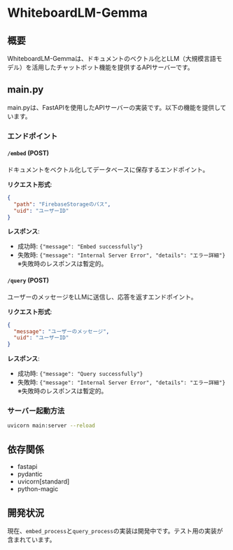 # WhiteboardLM-Gemma

## 概要
WhiteboardLM-Gemmaは、ドキュメントのベクトル化とLLM（大規模言語モデル）を活用したチャットボット機能を提供するAPIサーバーです。

## main.py
main.pyは、FastAPIを使用したAPIサーバーの実装です。以下の機能を提供しています。

### エンドポイント

#### `/embed` (POST)
ドキュメントをベクトル化してデータベースに保存するエンドポイント。

**リクエスト形式**:
```json
{
  "path": "FirebaseStorageのパス",
  "uid": "ユーザーID"
}
```

**レスポンス**:
- 成功時: `{"message": "Embed successfully"}`
- 失敗時: `{"message": "Internal Server Error", "details": "エラー詳細"}`  
※失敗時のレスポンスは暫定的。

#### `/query` (POST)
ユーザーのメッセージをLLMに送信し、応答を返すエンドポイント。

**リクエスト形式**:
```json
{
  "message": "ユーザーのメッセージ",
  "uid": "ユーザーID"
}
```

**レスポンス**:
- 成功時: `{"message": "Query successfully"}`
- 失敗時: `{"message": "Internal Server Error", "details": "エラー詳細"}`  
※失敗時のレスポンスは暫定的。

### サーバー起動方法
```bash
uvicorn main:server --reload
```

## 依存関係
- fastapi
- pydantic
- uvicorn[standard]
- python-magic

## 開発状況
現在、`embed_process`と`query_process`の実装は開発中です。テスト用の実装が含まれています。

